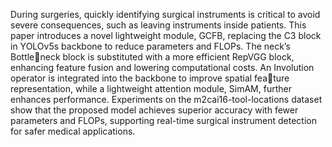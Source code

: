 
During surgeries, quickly identifying surgical instruments is critical to avoid severe consequences, such as leaving instruments inside patients. This paper introduces a novel lightweight module, GCFB, replacing the C3 block in YOLOv5s backbone to reduce parameters and FLOPs. The neck’s Bottleneck block is substituted with a more efficient RepVGG block, enhancing feature fusion and lowering computational costs. An Involution operator is integrated into the backbone to improve spatial feature representation, while a lightweight attention module, SimAM, further enhances performance. Experiments on the m2cai16-tool-locations dataset show that the proposed model achieves superior accuracy with fewer parameters and FLOPs, supporting real-time surgical instrument detection for safer medical applications.

